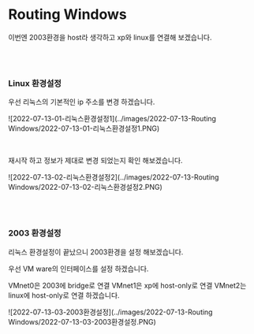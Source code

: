 # Routing Windows

이번엔 2003환경을 host라 생각하고 xp와 linux를 연결해 보겠습니다.

<br><br>

### Linux 환경설정

우선 리눅스의 기본적인 ip 주소를 변경 하겠습니다.

![2022-07-13-01-리눅스환경설정1](../images/2022-07-13-Routing Windows/2022-07-13-01-리눅스환경설정1.PNG)

<br>

재시작 하고 정보가 제대로 변경 되었는지 확인 해보겠습니다.

![2022-07-13-02-리눅스환경설정2](../images/2022-07-13-Routing Windows/2022-07-13-02-리눅스환경설정2.PNG)

<br>

<br>

### 2003 환경설정

리눅스 환경설정이 끝났으니 2003환경을 설정 해보겠습니다.

우선 VM ware의 인터페이스를 설정 하겠습니다.

VMnet0은 2003에 bridge로 연결 VMnet1은 xp에 host-only로 연결 VMnet2는 linux에 host-only로 연결 하겠습니다.

![2022-07-13-03-2003환경설정](../images/2022-07-13-Routing Windows/2022-07-13-03-2003환경설정.PNG)